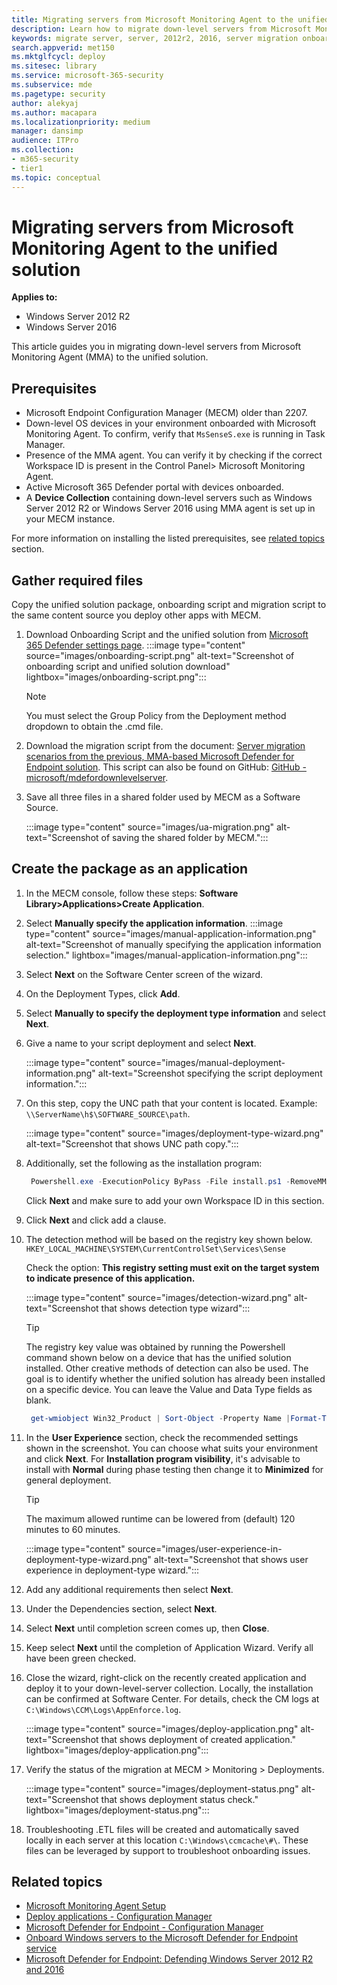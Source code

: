 ```yaml
---
title: Migrating servers from Microsoft Monitoring Agent to the unified solution
description: Learn how to migrate down-level servers from Microsoft Monitoring Agent to the new unified solution step-by-step from this article.
keywords: migrate server, server, 2012r2, 2016, server migration onboard Microsoft Defender for Endpoint servers, MECM, Microsoft Monitoring Agent, MMA, downlevel server, unified solution, UA
search.appverid: met150
ms.mktglfcycl: deploy
ms.sitesec: library
ms.service: microsoft-365-security
ms.subservice: mde
ms.pagetype: security
author: alekyaj
ms.author: macapara
ms.localizationpriority: medium
manager: dansimp
audience: ITPro
ms.collection: 
- m365-security
- tier1
ms.topic: conceptual
---
```



# Migrating servers from Microsoft Monitoring Agent to the unified solution

**Applies to:**

- Windows Server 2012 R2
- Windows Server 2016

This article guides you in migrating down-level servers from Microsoft Monitoring Agent (MMA) to the unified solution.

## Prerequisites

- Microsoft Endpoint Configuration Manager (MECM) older than 2207.
- Down-level OS devices in your environment onboarded with Microsoft Monitoring Agent. To confirm, verify that `MsSenseS.exe` is running in Task Manager.
- Presence of the MMA agent. You can verify it by checking if the correct Workspace ID is present in the Control Panel> Microsoft Monitoring Agent.
- Active Microsoft 365 Defender portal with devices onboarded.
- A **Device Collection** containing down-level servers such as Windows Server 2012 R2 or Windows Server 2016 using MMA agent is set up in your MECM instance.

For more information on installing the listed prerequisites, see [related topics](#related-topics) section.

## Gather required files

Copy the unified solution package, onboarding script and migration script to the same content source you deploy other apps with MECM.

1. Download Onboarding Script and the unified solution from [Microsoft 365 Defender settings page](https://sip.security.microsoft.com/preferences2/onboarding).
   :::image type="content" source="images/onboarding-script.png" alt-text="Screenshot of onboarding script and unified solution download" lightbox="images/onboarding-script.png":::
   > [!Note]
   > You must select the Group Policy from the Deployment method dropdown to obtain the .cmd file.
2. Download the migration script from the document: [Server migration scenarios from the previous, MMA-based Microsoft Defender for Endpoint solution](server-migration.md). This script can also be found on GitHub: [GitHub - microsoft/mdefordownlevelserver](https://github.com/microsoft/mdefordownlevelserver).
3. Save all three files in a shared folder used by MECM as a Software Source.

   :::image type="content" source="images/ua-migration.png" alt-text="Screenshot of saving the shared folder by MECM.":::

## Create the package as an application

1. In the MECM console, follow these steps: **Software Library>Applications>Create Application**.
2. Select **Manually specify the application information**.
   :::image type="content" source="images/manual-application-information.png" alt-text="Screenshot of manually specifying the application information selection." lightbox="images/manual-application-information.png":::
3. Select **Next** on the Software Center screen of the wizard.
4. On the Deployment Types, click **Add**.
5. Select **Manually to specify the deployment type information** and select **Next**.
6. Give a name to your script deployment and select **Next**.

   :::image type="content" source="images/manual-deployment-information.png" alt-text="Screenshot specifying the script deployment information.":::
7. On this step, copy the UNC path that your content is located. Example: `\\ServerName\h$\SOFTWARE_SOURCE\path`.

   :::image type="content" source="images/deployment-type-wizard.png" alt-text="Screenshot that shows UNC path copy.":::
  
8. Additionally, set the following as the installation program:

     ```powershell
      Powershell.exe -ExecutionPolicy ByPass -File install.ps1 -RemoveMMA <workspace ID> -OnboardingScript .\WindowsDefenderATPOnboardingScript.cmd 
     ```

      Click **Next** and make sure to add your own Workspace ID in this section.
9. Click **Next** and click add a clause.
10. The detection method will be based on the registry key shown below.
      `HKEY_LOCAL_MACHINE\SYSTEM\CurrentControlSet\Services\Sense`

      Check the option: **This registry setting must exit on the target system to indicate presence of this application.**

      :::image type="content" source="images/detection-wizard.png" alt-text="Screenshot that shows detection type wizard":::

      >[!TIP]
      >The registry key value was obtained by running the Powershell command shown below on a device that has the unified solution installed. Other creative methods of detection can also be used. The goal is to identify whether the unified solution has already been installed on a specific device. You can leave the Value and Data Type fields as blank.

     ```powershell
      get-wmiobject Win32_Product | Sort-Object -Property Name |Format-Table IdentifyingNumber, Name, LocalPackage -AutoSize 
     ```

11. In the **User Experience** section, check the recommended settings shown in the screenshot. You can choose what suits your environment and click **Next**. For **Installation program visibility**, it's advisable to install with **Normal** during phase testing then change it to **Minimized** for general deployment.

     >[!TIP]
     >The maximum allowed runtime can be lowered from (default) 120 minutes to 60 minutes.

     :::image type="content" source="images/user-experience-in-deployment-type-wizard.png" alt-text="Screenshot that shows user experience in deployment-type wizard.":::

12. Add any additional requirements then select **Next**. 
13. Under the Dependencies section, select **Next**. 
14. Select **Next** until completion screen comes up, then **Close**.
15. Keep select **Next** until the completion of Application Wizard. Verify all have been green checked.
16. Close the wizard, right-click on the recently created application and deploy it to your down-level-server collection. Locally, the installation can be confirmed at Software Center. For details, check the CM logs at `C:\Windows\CCM\Logs\AppEnforce.log`.

    :::image type="content" source="images/deploy-application.png" alt-text="Screenshot that shows deployment of created application." lightbox="images/deploy-application.png":::
     
17. Verify the status of the migration at MECM > Monitoring > Deployments.

    :::image type="content" source="images/deployment-status.png" alt-text="Screenshot that shows deployment status check." lightbox="images/deployment-status.png":::
      
18. Troubleshooting .ETL files will be created and automatically saved locally in each server at this location `C:\Windows\ccmcache\#\`. These files can be leveraged by support to troubleshoot onboarding issues.

## Related topics

- [Microsoft Monitoring Agent Setup](/services-hub/health/mma-setup)
- [Deploy applications - Configuration Manager](/mem/configmgr/apps/deploy-use/deploy-applications)
- [Microsoft Defender for Endpoint - Configuration Manager](/mem/configmgr/protect/deploy-use/defender-advanced-threat-protection)
- [Onboard Windows servers to the Microsoft Defender for Endpoint service](configure-server-endpoints.md)
- [Microsoft Defender for Endpoint: Defending Windows Server 2012 R2 and 2016](https://techcommunity.microsoft.com/t5/microsoft-defender-for-endpoint/defending-windows-server-2012-r2-and-2016/ba-p/2783292)
